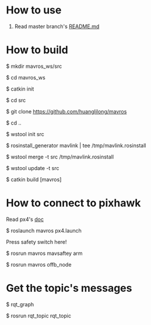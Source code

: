 # How to use
  1. Read master branch's [README.md](https://github.com/hll4fork/mavros/blob/master/README.md)

# How to build
  $ mkdir mavros_ws/src
  
  $ cd mavros_ws
  
  $ catkin init
  
  $ cd src
  
  $ git clone https://github.com/huanglilong/mavros
  
  $ cd ..
  
  $ wstool init src

  $ rosinstall_generator mavlink | tee /tmp/mavlink.rosinstall

  $ wstool merge -t src /tmp/mavlink.rosinstall

  $ wstool update -t src

  $ catkin build [mavros]
  
# How to connect to pixhawk
  Read px4's [doc](http://dev.px4.io/pixhawk-companion-computer.html)
  
  $ roslaunch mavros px4.launch
  
  Press safety switch here!
  
  $ rosrun mavros mavsaftey arm
  
  $ rosrun mavros offb_node
  
# Get the topic's messages
  $ rqt_graph
  
  $ rosrun rqt_topic rqt_topic
